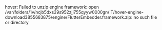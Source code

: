 hover: Failed to unzip engine framework: 
open /var/folders/1v/ncjb5dxs39s952zjj755qyyw0000gn/
T/hover-engine-download3855683875/engine/FlutterEmbedder.framework.zip: 
no such file or directory